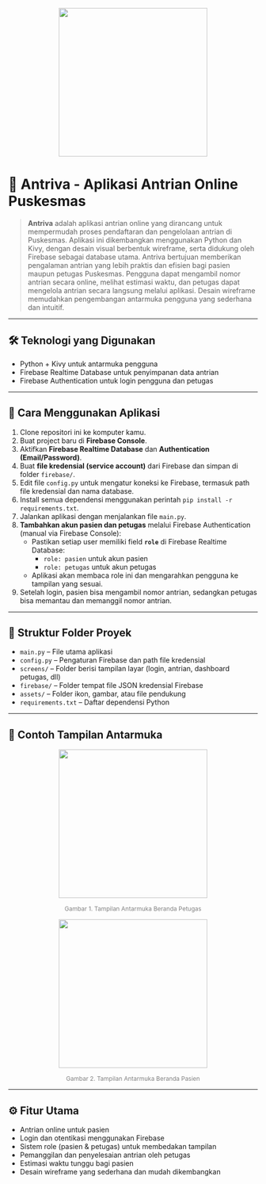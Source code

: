 <p align="center"><img src="https://imgur.com/CDyCXhR.png" width="300"></p>

# 🏥 Antriva - Aplikasi Antrian Online Puskesmas

> **Antriva** adalah aplikasi antrian online yang dirancang untuk mempermudah proses pendaftaran dan pengelolaan antrian di Puskesmas. Aplikasi ini dikembangkan menggunakan Python dan Kivy, dengan desain visual berbentuk wireframe, serta didukung oleh Firebase sebagai database utama. Antriva bertujuan memberikan pengalaman antrian yang lebih praktis dan efisien bagi pasien maupun petugas Puskesmas. Pengguna dapat mengambil nomor antrian secara online, melihat estimasi waktu, dan petugas dapat mengelola antrian secara langsung melalui aplikasi. Desain wireframe memudahkan pengembangan antarmuka pengguna yang sederhana dan intuitif.

---

## 🛠 Teknologi yang Digunakan

- Python + Kivy untuk antarmuka pengguna  
- Firebase Realtime Database untuk penyimpanan data antrian  
- Firebase Authentication untuk login pengguna dan petugas  

---

## 📌 Cara Menggunakan Aplikasi

1. Clone repositori ini ke komputer kamu.  
2. Buat project baru di **Firebase Console**.  
3. Aktifkan **Firebase Realtime Database** dan **Authentication (Email/Password)**.  
4. Buat **file kredensial (service account)** dari Firebase dan simpan di folder `firebase/`.  
5. Edit file `config.py` untuk mengatur koneksi ke Firebase, termasuk path file kredensial dan nama database.  
6. Install semua dependensi menggunakan perintah `pip install -r requirements.txt`.  
7. Jalankan aplikasi dengan menjalankan file `main.py`.  
8. **Tambahkan akun pasien dan petugas** melalui Firebase Authentication (manual via Firebase Console):  
   - Pastikan setiap user memiliki field **`role`** di Firebase Realtime Database:  
     - `role: pasien` untuk akun pasien  
     - `role: petugas` untuk akun petugas  
   - Aplikasi akan membaca role ini dan mengarahkan pengguna ke tampilan yang sesuai.  
9. Setelah login, pasien bisa mengambil nomor antrian, sedangkan petugas bisa memantau dan memanggil nomor antrian.

---

## 📂 Struktur Folder Proyek

- `main.py` – File utama aplikasi  
- `config.py` – Pengaturan Firebase dan path file kredensial  
- `screens/` – Folder berisi tampilan layar (login, antrian, dashboard petugas, dll)  
- `firebase/` – Folder tempat file JSON kredensial Firebase  
- `assets/` – Folder ikon, gambar, atau file pendukung  
- `requirements.txt` – Daftar dependensi Python  

---

## 📲 Contoh Tampilan Antarmuka

<p align="center"><img src="https://imgur.com/YBp4Hf1.png" width="300"></p>
<p align="center" style="font-size:12px; color:gray;">
Gambar 1. Tampilan Antarmuka Beranda Petugas
</p>



<p align="center"><img src="https://imgur.com/MrlKjFf.png" width="300"></p>
<p align="center" style="font-size:12px; color:gray;">
Gambar 2. Tampilan Antarmuka Beranda Pasien
</p>

---

## ⚙️ Fitur Utama

- Antrian online untuk pasien  
- Login dan otentikasi menggunakan Firebase  
- Sistem role (pasien & petugas) untuk membedakan tampilan  
- Pemanggilan dan penyelesaian antrian oleh petugas  
- Estimasi waktu tunggu bagi pasien  
- Desain wireframe yang sederhana dan mudah dikembangkan  
